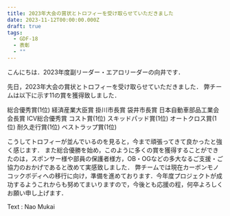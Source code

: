 ```yaml
---
title: 2023年大会の賞状とトロフィーを受け取らせていただきました
date: 2023-11-12T00:00:00.000Z
draft: true
tags:
  - GDF-18
  - 表彰
  - ""
---
```

こんにちは．2023年度副リーダー・エアロリーダーの向井です．

先日，2023年大会の賞状とトロフィーを受け取らせていただきました．
弊チームは以下に示す11の賞を獲得致しました．

総合優秀賞(1位)
経済産業大臣賞
掛川市長賞
袋井市長賞
日本自動車部品工業会会長賞
ICV総合優秀賞
コスト賞(1位)
スキッドパッド賞(1位)
オートクロス賞(1位)
耐久走行賞(1位)
ベストラップ賞(1位)

こうしてトロフィーが並んでいるのを見ると，今まで頑張ってきて良かったと強く感じます．
また総合優勝を始め，このように多くの賞を獲得することができたのは，スポンサー様や部員の保護者様方，OB・OGなどの多大なるご支援・ご協力のおかげであると改めて実感致しました．
弊チームでは現在カーボンモノコックボディへの移行に向け，準備を進めております．今年度プロジェクトが成功するようこれからも努めてまいりますので，今後とも応援の程，何卒よろしくお願い申し上げます．

Text : Nao Mukai
